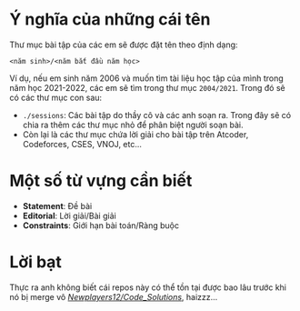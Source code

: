 # Ý nghĩa của những cái tên

Thư mục bài tập của các em sẽ được đặt tên theo định dạng:

```
<năm sinh>/<năm bắt đầu năm học>
```

Ví dụ, nếu em sinh năm 2006 và muốn tìm tài liệu học tập của mình trong năm học 2021-2022, các em sẽ tìm trong thư mục `2004/2021`. Trong đó sẽ có các thư mục con sau:

- `./sessions`: Các bài tập do thầy cô và các anh soạn ra. Trong đây sẽ có chia ra thêm các thư mục nhỏ để phân biệt người soạn bài.
- Còn lại là các thư mục chứa lời giải cho bài tập trên Atcoder, Codeforces, CSES, VNOJ, etc...

# Một số từ vựng cần biết

- **Statement**: Đề bài
- **Editorial**: Lời giải/Bài giải
- **Constraints**: Giới hạn bài toán/Ràng buộc

# Lời bạt

Thực ra anh không biết cái repos này có thể tồn tại được bao lâu trước khi nó bị merge vô *[Newplayers12/Code_Solutions](https://github.com/Newplayers12/Code_Solutions)*, haizzz...
